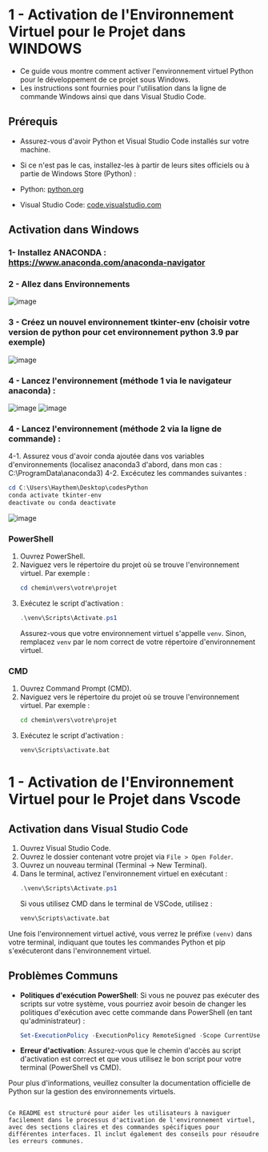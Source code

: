 # 1 - Activation de l'Environnement Virtuel pour le Projet dans WINDOWS

- Ce guide vous montre comment activer l'environnement virtuel Python pour le développement de ce projet sous Windows. 
- Les instructions sont fournies pour l'utilisation dans la ligne de commande Windows ainsi que dans Visual Studio Code.

## Prérequis

- Assurez-vous d'avoir Python et Visual Studio Code installés sur votre machine. 
- Si ce n'est pas le cas, installez-les à partir de leurs sites officiels ou à partie de Windows Store (Python) :

- Python: [python.org](https://www.python.org/downloads/)
- Visual Studio Code: [code.visualstudio.com](https://code.visualstudio.com/)

## Activation dans Windows

### 1- Installez ANACONDA :  https://www.anaconda.com/anaconda-navigator 
### 2 - Allez dans Environnements
![image](https://github.com/hrhouma/YOLO-2/assets/10111526/b42ec3ef-611a-4533-8c1f-9e6e1b782d1f)
### 3 - Créez un nouvel environnement tkinter-env (choisir votre version de python pour cet environnement python 3.9 par exemple)
![image](https://github.com/hrhouma/YOLO-2/assets/10111526/b3139f27-4e4c-4082-a993-06a9abd4c9e5)
### 4 - Lancez l'environnement (méthode 1 via le navigateur anaconda) : 
![image](https://github.com/hrhouma/YOLO-2/assets/10111526/9743bde2-69ee-4af2-908f-bb65a3e0a1f4)
![image](https://github.com/hrhouma/YOLO-2/assets/10111526/f42f6253-14cc-47b4-a9c0-22ee806b8b28) 

### 4 - Lancez l'environnement (méthode 2 via la ligne de commande) : 
4-1. Assurez vous d'avoir conda ajoutée dans vos variables d'environnements (localisez anaconda3 d'abord, dans mon cas : C:\ProgramData\anaconda3)
4-2. Excécutez les commandes suivantes : 
```powershell
cd C:\Users\Haythem\Desktop\codesPython
conda activate tkinter-env
deactivate ou conda deactivate
```
![image](https://github.com/hrhouma/YOLO-2/assets/10111526/a15dd895-0350-46d0-8f36-84307af33217)








### PowerShell

1. Ouvrez PowerShell.
2. Naviguez vers le répertoire du projet où se trouve l'environnement virtuel. Par exemple :
   ```powershell
   cd chemin\vers\votre\projet
   ```
3. Exécutez le script d'activation :
   ```powershell
   .\venv\Scripts\Activate.ps1
   ```
   Assurez-vous que votre environnement virtuel s'appelle `venv`. Sinon, remplacez `venv` par le nom correct de votre répertoire d'environnement virtuel.

### CMD

1. Ouvrez Command Prompt (CMD).
2. Naviguez vers le répertoire du projet où se trouve l'environnement virtuel. Par exemple :
   ```cmd
   cd chemin\vers\votre\projet
   ```
3. Exécutez le script d'activation :
   ```cmd
   venv\Scripts\activate.bat
   ```



# 1 - Activation de l'Environnement Virtuel pour le Projet dans Vscode

## Activation dans Visual Studio Code

1. Ouvrez Visual Studio Code.
2. Ouvrez le dossier contenant votre projet via `File > Open Folder`.
3. Ouvrez un nouveau terminal (Terminal -> New Terminal).
4. Dans le terminal, activez l'environnement virtuel en exécutant :
   ```powershell
   .\venv\Scripts\Activate.ps1
   ```
   Si vous utilisez CMD dans le terminal de VSCode, utilisez :
   ```cmd
   venv\Scripts\activate.bat
   ```

Une fois l'environnement virtuel activé, vous verrez le préfixe `(venv)` dans votre terminal, indiquant que toutes les commandes Python et pip s'exécuteront dans l'environnement virtuel.

## Problèmes Communs

- **Politiques d'exécution PowerShell**: Si vous ne pouvez pas exécuter des scripts sur votre système, vous pourriez avoir besoin de changer les politiques d'exécution avec cette commande dans PowerShell (en tant qu'administrateur) :
  ```powershell
  Set-ExecutionPolicy -ExecutionPolicy RemoteSigned -Scope CurrentUser
  ```
- **Erreur d'activation**: Assurez-vous que le chemin d'accès au script d'activation est correct et que vous utilisez le bon script pour votre terminal (PowerShell vs CMD).

Pour plus d'informations, veuillez consulter la documentation officielle de Python sur la gestion des environnements virtuels.
```

Ce README est structuré pour aider les utilisateurs à naviguer facilement dans le processus d'activation de l'environnement virtuel, avec des sections claires et des commandes spécifiques pour différentes interfaces. Il inclut également des conseils pour résoudre les erreurs communes.
